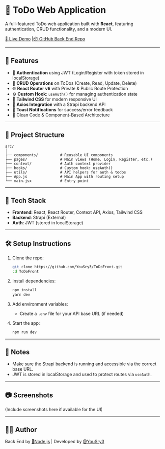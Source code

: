 
# 📝 ToDo Web Application

A full-featured ToDo web application built with **React**, featuring authentication, CRUD functionality, and a modern UI.

[🔗 Live Demo](https://todoapp-xi-hazel.vercel.app/) |[📦 GitHub Back End Repo](https://github.com/YouSry3/TodoBackend)

---

## 🚀 Features

- 🔐 **Authentication** using JWT (Login/Register with token stored in localStorage)
- 🔄 **CRUD Operations** on ToDos (Create, Read, Update, Delete)
- 🌐 **React Router v6** with Private & Public Route Protection
- ⚙️ **Custom Hook**: `useAuth()` for managing authentication state
- 🎨 **Tailwind CSS** for modern responsive UI
- 📡 **Axios Integration** with a Strapi backend API
- 🔔 **Toast Notifications** for success/error feedback
- 🧼 Clean Code & Component-Based Architecture

---

## 📁 Project Structure

```
src/
│
├── components/          # Reusable UI components
├── pages/               # Main views (Home, Login, Register, etc.)
├── context/             # Auth context provider
├── hooks/               # Custom hook: useAuth()
├── utils/               # API helpers for auth & todos
├── App.js               # Main App with routing setup
└── main.jsx             # Entry point
```

---

## 🧪 Tech Stack

- **Frontend**: React, React Router, Context API, Axios, Tailwind CSS
- **Backend**: Strapi (External)
- **Auth**: JWT (stored in localStorage)

---

## 🛠️ Setup Instructions

1. Clone the repo:
   ```bash
   git clone https://github.com/YouSry3/ToDoFront.git
   cd ToDoFront
   ```

2. Install dependencies:
   ```bash
   npm install
   yarn dev
   ```

3. Add environment variables:
   - Create a `.env` file for your API base URL (if needed)

4. Start the app:
   ```bash
   npm run dev
   ```

---

## 📌 Notes

- Make sure the Strapi backend is running and accessible via the correct base URL.
- JWT is stored in localStorage and used to protect routes via `useAuth`.

---

## 📷 Screenshots

(Include screenshots here if available for the UI)

---

## 👨‍💻 Author
Back End by [🔗Node.js]([https://github.com/YouSry3](https://github.com/YouSry3/TodoBackend))
|
Developed by [@YouSry3](https://github.com/YouSry3)

